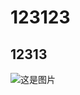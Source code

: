 

# 123123
## 12313

![这是图片](https://ts1.cn.mm.bing.net/th/id/R-C.b2deabf4f73362fdeded6ebb1759e6d5?rik=QTdjsA3RyD4v4g&riu=http%3a%2f%2fn.sinaimg.cn%2fsinacn20107%2f549%2fw600h749%2f20190427%2f07db-hvvuiyp2168388.jpg&ehk=ea6ytlOusTMhUxs4TgDNYQqymM8voeFn9db9ZiNcMOk%3d&risl=&pid=ImgRaw&r=)